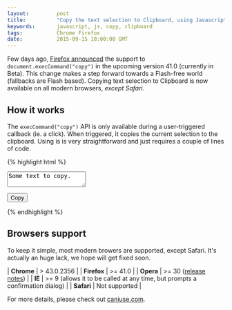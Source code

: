```yaml
---
layout:         post
title:          "Copy the text selection to Clipboard, using Javascript"
keywords:       javascript, js, copy, clipboard
tags:           Chrome Firefox
date:           2015-09-15 18:00:00 GMT
---
```


Few days ago, [Firefox announced](https://hacks.mozilla.org/2015/09/flash-free-clipboard-for-the-web/) the support to `document.execCommand("copy")` in the upcoming version 41.0 (currently in Beta). This change makes a step forward towards a Flash-free world (fallbacks are Flash based). Copying text selection to Clipboard is now available on all modern browsers, *except Safari*.


## How it works

The `execCommand("copy")` API is only available during a user-triggered callback (ie. a click). When triggered, it copies the current selection to the clipboard. Using is is very straightforward and just requires a couple of lines of code.


{% highlight html %}
<textarea id="input">Some text to copy.</textarea>
<button id="copy-button">Copy</button>

<script>
    var input  = document.getElementById("input");
    var button = document.getElementById("copy-button");

    button.addEventListener("click", function (event) {
        event.preventDefault();
        input.select();
        document.execCommand("copy");
    });
</script>
{% endhighlight %}


## Browsers support

To keep it simple, most modern browers are supported, except Safari. It's actually an huge lack, we hope will get fixed soon.

| **Chrome**  | > 43.0.2356 |
| **Firefox** | >= 41.0 |
| **Opera**   | >= 30 ([release notes](https://dev.opera.com/blog/opera-30/)) |
| **IE**      | >= 9 (allows it to be called at any time, but prompts a confirmation dialog) |
| **Safari**  | Not supported |

For more details, please check out [caniuse.com](http://caniuse.com/#feat=clipboard).
